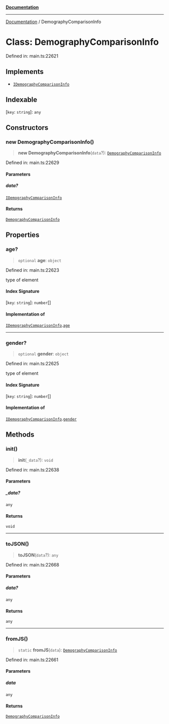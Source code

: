 [**Documentation**](../README.md)

***

[Documentation](../README.md) / DemographyComparisonInfo

# Class: DemographyComparisonInfo

Defined in: main.ts:22621

## Implements

- [`IDemographyComparisonInfo`](../interfaces/IDemographyComparisonInfo.md)

## Indexable

\[`key`: `string`\]: `any`

## Constructors

### new DemographyComparisonInfo()

> **new DemographyComparisonInfo**(`data`?): [`DemographyComparisonInfo`](DemographyComparisonInfo.md)

Defined in: main.ts:22629

#### Parameters

##### data?

[`IDemographyComparisonInfo`](../interfaces/IDemographyComparisonInfo.md)

#### Returns

[`DemographyComparisonInfo`](DemographyComparisonInfo.md)

## Properties

### age?

> `optional` **age**: `object`

Defined in: main.ts:22623

type of element

#### Index Signature

\[`key`: `string`\]: `number`[]

#### Implementation of

[`IDemographyComparisonInfo`](../interfaces/IDemographyComparisonInfo.md).[`age`](../interfaces/IDemographyComparisonInfo.md#age)

***

### gender?

> `optional` **gender**: `object`

Defined in: main.ts:22625

type of element

#### Index Signature

\[`key`: `string`\]: `number`[]

#### Implementation of

[`IDemographyComparisonInfo`](../interfaces/IDemographyComparisonInfo.md).[`gender`](../interfaces/IDemographyComparisonInfo.md#gender)

## Methods

### init()

> **init**(`_data`?): `void`

Defined in: main.ts:22638

#### Parameters

##### \_data?

`any`

#### Returns

`void`

***

### toJSON()

> **toJSON**(`data`?): `any`

Defined in: main.ts:22668

#### Parameters

##### data?

`any`

#### Returns

`any`

***

### fromJS()

> `static` **fromJS**(`data`): [`DemographyComparisonInfo`](DemographyComparisonInfo.md)

Defined in: main.ts:22661

#### Parameters

##### data

`any`

#### Returns

[`DemographyComparisonInfo`](DemographyComparisonInfo.md)
